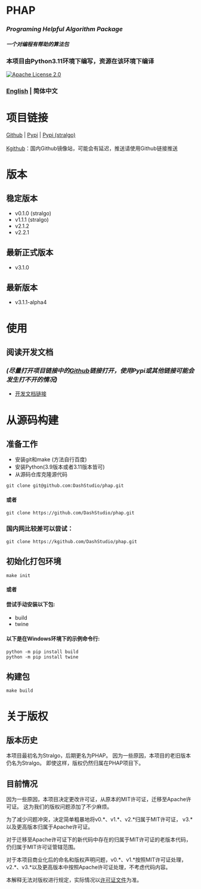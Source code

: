 # PHAP
### *Programing Helpful Algorithm Package*
#### *一个对编程有帮助的算法包*
### 本项目由Python3.11环境下编写，资源在该环境下编译
[![Apache License 2.0](https://img.shields.io/badge/license-Apache2.0-green.svg?style=flat)](https://choosealicense.com/licenses/apache-2.0/)
### [English](README.md)  | 简体中文

# 项目链接
[Github](https://github.com/DashStudio/phap/ "Github") | [Pypi](https://pypi.org/project/phap/ "Pypi") | [Pypi (stralgo)](https://pypi.org/project/stralgo/ "Pypi (stralgo)")
<br><br>
[Kgithub](https://kgithub.com/DashStudio/phap/)：国内Github镜像站，可能会有延迟，推送请使用Github链接推送

# 版本
## 稳定版本
+ v0.1.0 (stralgo)
+ v1.1.1 (stralgo)
+ v2.1.2
+ v2.2.1

## 最新正式版本
+ v3.1.0

## 最新版本
+ v3.1.1-alpha4

# 使用
## 阅读开发文档
### *(尽量打开项目链接中的[Github](https://github.com/DashStudio/phap "Github")链接打开，使用Pypi或其他链接可能会发生打不开的情况)*
+ [开发文档链接](doc/README_zh-CN.md)

# 从源码构建
## 准备工作
+ 安装git和make (方法自行百度)
+ 安装Python(3.9版本或者3.11版本皆可)
+ 从源码仓库克隆源代码
```
git clone git@github.com:DashStudio/phap.git
```
#### 或者
```
git clone https://github.com/DashStudio/phap.git
```
### 国内网比较差可以尝试：
```
git clone https://kgithub.com/DashStudio/phap.git
```

## 初始化打包环境
```
make init
```
#### 或者
#### 尝试手动安装以下包:
+ build
+ twine
#### 以下是在Windows环境下的示例命令行:
```
python -m pip install build
python -m pip install twine
```

## 构建包
```
make build
```

# 关于版权
## 版本历史
本项目最初名为Stralgo，后期更名为PHAP。
因为一些原因，本项目的老旧版本仍名为Stralgo。
即使这样，版权仍然归属在PHAP项目下。

## 目前情况
因为一些原因，本项目决定更改许可证，从原本的MIT许可证，迁移至Apache许可证。
这为我们的版权问题添加了不少麻烦。

为了减少问题冲突，决定简单粗暴地将v0.\*、v1.\*、v2.\*归属于MIT许可证，
v3.\*以及更高版本归属于Apache许可证。

对于迁移至Apache许可证下的新代码中存在的归属于MIT许可证的老版本代码，
仍归属于MIT许可证管辖范围。

对于本项目商业化后的命名和版权声明问题，v0.\*、v1.\*按照MIT许可证处理，
v2.\*、v3.\*以及更高版本中按照Apache许可证处理，不考虑代码内容。

本解释无法对版权进行规定，实际情况以[许可证文件](LICENSE)为准。
